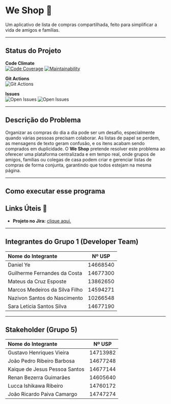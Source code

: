 # We Shop 🛒

Um aplicativo de lista de compras compartilhada, feito para simplificar a vida de amigos e famílias.

---

## Status do Projeto

**Code Climate**
<br>
[![Code Coverage](https://qlty.sh/gh/Guilherme-Fernandes-da-Costa/projects/ESI_2024/coverage.svg?t=123)](https://qlty.sh/gh/Guilherme-Fernandes-da-Costa/projects/ESI_2024?t=123)
[![Maintainability](https://qlty.sh/gh/Guilherme-Fernandes-da-Costa/projects/ESI_2024/maintainability.svg)](https://qlty.sh/gh/Guilherme-Fernandes-da-Costa/projects/ESI_2024)
<br>

**Git Actions**
<br>
![Git Actions](https://github.com/Guilherme-Fernandes-da-Costa/ESI_2024/actions/workflows/blank.yml/badge.svg)
<br>

**Issues**
<br>
![Open Issues](https://img.shields.io/github/last-commit/Guilherme-Fernandes-da-Costa/ESI_2024)
![Open Issues](https://img.shields.io/github/issues/Guilherme-Fernandes-da-Costa/ESI_2024)

---

## Descrição do Problema

Organizar as compras do dia a dia pode ser um desafio, especialmente quando várias pessoas precisam colaborar. As listas de papel se perdem, as mensagens de texto geram confusão, e os itens acabam sendo comprados em duplicidade.
O **We Shop** pretende resolver este problema ao oferecer uma plataforma centralizada e em tempo real, onde grupos de amigos, famílias ou colegas de casa podem criar e gerenciar listas de compras de forma conjunta, garantindo que todos estejam na mesma página.

---

## Como executar esse programa

## Links Úteis 🔗

* **Projeto no Jira:** [clique aqui.](https://matesp8624.atlassian.net/jira/software/projects/ESI/boards/2?atlOrigin=eyJpIjoiYzNmMDY2MDAyZTEyNGE3YmJlMjgyY2U0NzExY2E3MWIiLCJwIjoiaiJ9)

---

## Integrantes do Grupo 1 (Developer Team)

| Nome do Integrante | Nº USP |
| :--- | :---: |
| Daniel Ye | 14668540 |
| Guilherme Fernandes da Costa | 14677300 |
| Mateus da Cruz Esposte | 13862650 |
| Marcos Medeiros da Silva Filho | 14594271 |
| Nazivon Santos do Nascimento | 10266548 | 
| Sara Leticia Santos Silva  | 14677190 |

---

## Stakeholder (Grupo 5)

| Nome do Integrante | Nº USP |
| :--- | :---: |
| Gustavo Henriques Vieira | 14713982 |
| João Pedro Ribeiro Barbosa | 14677248 |
| Kaique de Jesus Pessoa Santos | 14677144 |
| Renan Bezerra Guimarães | 14605640 |
| Lucca Ishikawa Ribeiro | 14760172 |
| João Ricardo Paiva Camargo | 14747274 |
